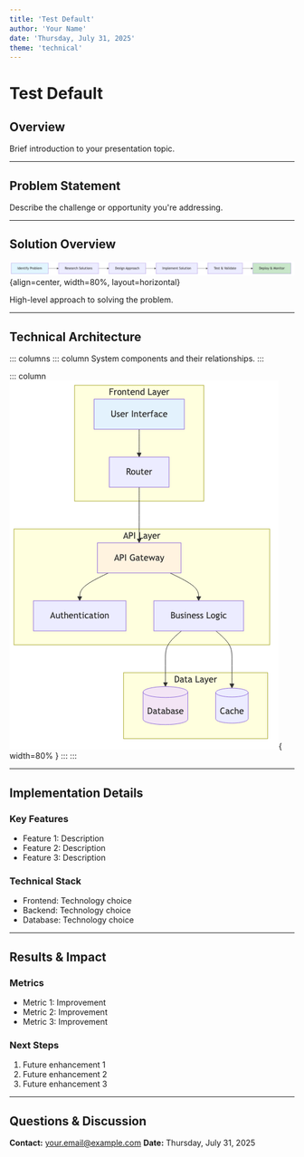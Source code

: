 ```yaml
---
title: 'Test Default'
author: 'Your Name'
date: 'Thursday, July 31, 2025'
theme: 'technical'
---
```


# Test Default

## Overview

Brief introduction to your presentation topic.

---

## Problem Statement

Describe the challenge or opportunity you're addressing.

---

## Solution Overview

![solution-overview](../assets/solution-overview.png){align=center, width=80%, layout=horizontal}

High-level approach to solving the problem.

---

## Technical Architecture

::: columns
::: column
System components and their relationships.
:::

::: column
![architecture](../assets/architecture.png){ width=80% }
:::
:::

---

## Implementation Details

### Key Features

- Feature 1: Description
- Feature 2: Description
- Feature 3: Description

### Technical Stack

- Frontend: Technology choice
- Backend: Technology choice
- Database: Technology choice

---

## Results & Impact

### Metrics

- Metric 1: Improvement
- Metric 2: Improvement
- Metric 3: Improvement

### Next Steps

1. Future enhancement 1
2. Future enhancement 2
3. Future enhancement 3

---

## Questions & Discussion

**Contact:** <your.email@example.com>
**Date:** Thursday, July 31, 2025
